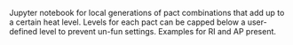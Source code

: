 Jupyter notebook for local generations of pact combinations that add up to a certain heat level. 
Levels for each pact can be capped below a user-defined level to prevent un-fun settings. Examples for RI and AP present. 
